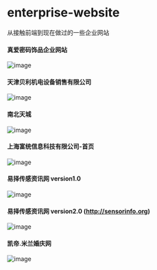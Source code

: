# enterprise-website
从接触前端到现在做过的一些企业网站
####
#### 真爱密码饰品企业网站
![image](https://github.com/jianghong1992/enterprise-website/blob/master/accessories/screenshot.jpg) 
####
#### 天津贝利机电设备销售有限公司
![image](https://github.com/jianghong1992/enterprise-website/blob/master/beili/screenshot.png)
####
#### 南北天城
![image](https://github.com/jianghong1992/enterprise-website/blob/master/estate/screenshot.jpg)
####
#### 上海富统信息科技有限公司-首页
![image](https://github.com/jianghong1992/enterprise-website/blob/master/futong-it/screenshot-01.jpg)
####
#### 易择传感资讯网 version1.0
![image](https://github.com/jianghong1992/enterprise-website/blob/master/sensor-information-version1.0/screenshot.jpg)
####
#### 易择传感资讯网 version2.0 (http://sensorinfo.org)
![image](https://github.com/jianghong1992/enterprise-website/blob/master/sensor-information/screenshot.jpg)
####
#### 凯帝.米兰婚庆网
![image](https://github.com/jianghong1992/enterprise-website/blob/master/wedding/screenshot.jpg)


